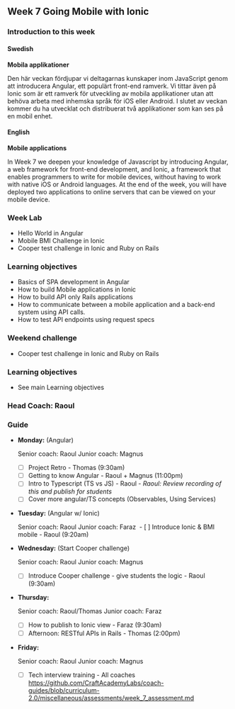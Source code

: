 ## Week 7 Going Mobile with Ionic
### Introduction to this week

#### Swedish
**Mobila applikationer**

Den här veckan fördjupar vi deltagarnas kunskaper inom JavaScript genom att introducera Angular, ett populärt front-end ramverk. Vi tittar även på Ionic som är ett ramverk för utveckling av mobila applikationer utan att behöva arbeta med inhemska språk för iOS eller Android. I slutet av veckan kommer du ha utvecklat och distribuerat två applikationer som kan ses på en mobil enhet.

#### English
**Mobile applications**

In Week 7 we deepen your knowledge of Javascript by introducing Angular, a web framework for front-end development, and Ionic, a framework that enables programmers to write for mobile devices, without having to work with native iOS or Android languages. At the end of the week, you will have deployed two applications to online servers that can be viewed on your mobile device.

### Week Lab
* Hello World in Angular
* Mobile BMI Challenge in Ionic
* Cooper test challenge in Ionic and Ruby on Rails

### Learning objectives
* Basics of SPA development in Angular
* How to build Mobile applications in Ionic
* How to build API only Rails applications
* How to communicate between a mobile application and a back-end system using API calls.
* How to test API endpoints using request specs


### Weekend challenge
* Cooper test challenge in Ionic and Ruby on Rails

### Learning objectives
* See main Learning objectives

### Head Coach: Raoul

### Guide
- **Monday:** (Angular)

  Senior coach: Raoul
  Junior coach: Magnus
  - [ ] Project Retro - Thomas (9:30am)
  - [ ] Getting to know Angular - Raoul + Magnus (11:00pm)
  - [ ] Intro to Typescript (TS vs JS) - Raoul - _Raoul: Review recording of this and publish for students_
  - [ ] Cover more angular/TS concepts (Observables, Using Services)

- **Tuesday:** (Angular w/ Ionic)

  Senior coach: Raoul
  Junior coach: Faraz
  - [ ] Introduce Ionic & BMI mobile - Raoul (9:20am)

- **Wednesday:** (Start Cooper challenge)

  Senior coach: Raoul
  Junior coach: Magnus
  - [ ] Introduce Cooper challenge - give students the logic - Raoul (9:30am)

- **Thursday:**

  Senior coach: Raoul/Thomas
  Junior coach: Faraz
  - [ ] How to publish to Ionic view - Faraz (9:30am)
  - [ ] Afternoon: RESTful APIs in Rails - Thomas (2:00pm)

- **Friday:**

  Senior coach: Raoul
  Junior coach: Magnus
  - [ ] Tech interview training - All coaches https://github.com/CraftAcademyLabs/coach-guides/blob/curriculum-2.0/miscellaneous/assessments/week_7_assessment.md
